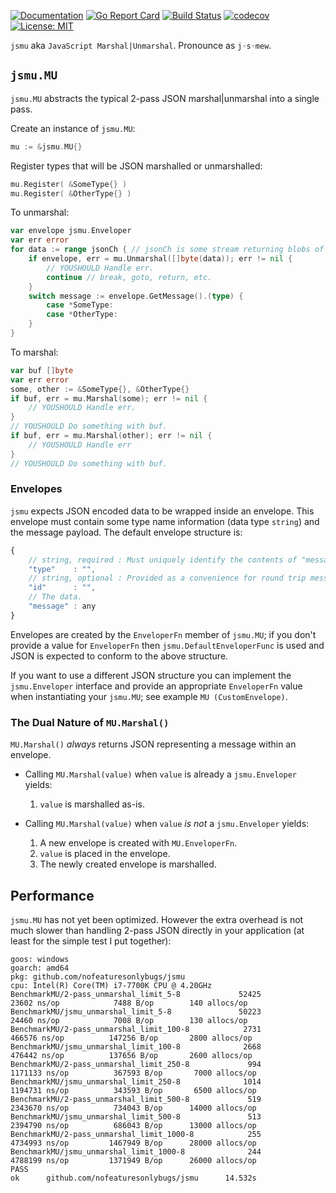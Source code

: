 [![Documentation](https://godoc.org/github.com/nofeaturesonlybugs/jsmu?status.svg)](http://godoc.org/github.com/nofeaturesonlybugs/jsmu)
[![Go Report Card](https://goreportcard.com/badge/github.com/nofeaturesonlybugs/jsmu)](https://goreportcard.com/report/github.com/nofeaturesonlybugs/jsmu)
[![Build Status](https://travis-ci.com/nofeaturesonlybugs/jsmu.svg?branch=master)](https://travis-ci.com/nofeaturesonlybugs/jsmu)
[![codecov](https://codecov.io/gh/nofeaturesonlybugs/jsmu/branch/master/graph/badge.svg)](https://codecov.io/gh/nofeaturesonlybugs/jsmu)
[![License: MIT](https://img.shields.io/badge/License-MIT-yellow.svg)](https://opensource.org/licenses/MIT)

`jsmu` aka `JavaScript Marshal|Unmarshal`.  Pronounce as `j◦s◦mew`.

## `jsmu.MU`  
`jsmu.MU` abstracts the typical 2-pass JSON marshal|unmarshal into a single pass.  

Create an instance of `jsmu.MU`:  
```go
mu := &jsmu.MU{}
```

Register types that will be JSON marshalled or unmarshalled:  
```go
mu.Register( &SomeType{} )
mu.Register( &OtherType{} )
```

To unmarshal:  
```go
var envelope jsmu.Enveloper
var err error
for data := range jsonCh { // jsonCh is some stream returning blobs of JSON
    if envelope, err = mu.Unmarshal([]byte(data)); err != nil {
        // YOUSHOULD Handle err.
        continue // break, goto, return, etc.
    }
    switch message := envelope.GetMessage().(type) {
        case *SomeType:
        case *OtherType:
    }
}
```

To marshal:  
```go
var buf []byte
var err error
some, other := &SomeType{}, &OtherType{}
if buf, err = mu.Marshal(some); err != nil {
    // YOUSHOULD Handle err.
}
// YOUSHOULD Do something with buf.
if buf, err = mu.Marshal(other); err != nil {
    // YOUSHOULD Handle err
}
// YOUSHOULD Do something with buf.
```

### Envelopes  
`jsmu` expects JSON encoded data to be wrapped inside an envelope.  This envelope must contain some type name information (data type `string`) and the message payload.  The default envelope structure is:  
```js
{
    // string, required : Must uniquely identify the contents of "message".
    "type"    : "",
    // string, optional : Provided as a convenience for round trip message flow.
    "id"      : "",
    // The data.
    "message" : any
}
```

Envelopes are created by the `EnveloperFn` member of `jsmu.MU`; if you don't provide a value for `EnveloperFn` then `jsmu.DefaultEnveloperFunc` is used and JSON is expected to conform to the above structure.  

If you want to use a different JSON structure you can implement the `jsmu.Enveloper` interface and provide an appropriate `EnveloperFn` value when instantiating your `jsmu.MU`; see example `MU (CustomEnvelope)`.

### The Dual Nature of `MU.Marshal()`  
`MU.Marshal()` *always* returns JSON representing a message within an envelope.  
* Calling `MU.Marshal(value)` when `value` is already a `jsmu.Enveloper` yields:
    1. `value` is marshalled as-is.

* Calling `MU.Marshal(value)` when `value` *is not* a `jsmu.Enveloper` yields:
    1. A new envelope is created with `MU.EnveloperFn`.
    2. `value` is placed in the envelope.
    3. The newly created envelope is marshalled.


## Performance  
`jsmu.MU` has not yet been optimized.  However the extra overhead is not much slower than handling 2-pass JSON directly in your application (at least for the simple test I put together):
```
goos: windows
goarch: amd64
pkg: github.com/nofeaturesonlybugs/jsmu        
cpu: Intel(R) Core(TM) i7-7700K CPU @ 4.20GHz  
BenchmarkMU/2-pass_unmarshal_limit_5-8             52425             23602 ns/op            7488 B/op        140 allocs/op
BenchmarkMU/jsmu_unmarshal_limit_5-8               50223             24460 ns/op            7008 B/op        130 allocs/op
BenchmarkMU/2-pass_unmarshal_limit_100-8            2731            466576 ns/op          147256 B/op       2800 allocs/op
BenchmarkMU/jsmu_unmarshal_limit_100-8              2668            476442 ns/op          137656 B/op       2600 allocs/op
BenchmarkMU/2-pass_unmarshal_limit_250-8             994           1171133 ns/op          367593 B/op       7000 allocs/op
BenchmarkMU/jsmu_unmarshal_limit_250-8              1014           1194731 ns/op          343593 B/op       6500 allocs/op
BenchmarkMU/2-pass_unmarshal_limit_500-8             519           2343670 ns/op          734043 B/op      14000 allocs/op
BenchmarkMU/jsmu_unmarshal_limit_500-8               513           2394790 ns/op          686043 B/op      13000 allocs/op
BenchmarkMU/2-pass_unmarshal_limit_1000-8            255           4734993 ns/op         1467949 B/op      28000 allocs/op
BenchmarkMU/jsmu_unmarshal_limit_1000-8              244           4788199 ns/op         1371949 B/op      26000 allocs/op
PASS
ok      github.com/nofeaturesonlybugs/jsmu      14.532s
```
